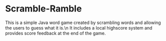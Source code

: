 # Scramble-Ramble

This is a simple Java word game created by scrambling words and allowing the users to guess what it is.\n
It includes a local highscore system and provides score feedback at the end of the game.
